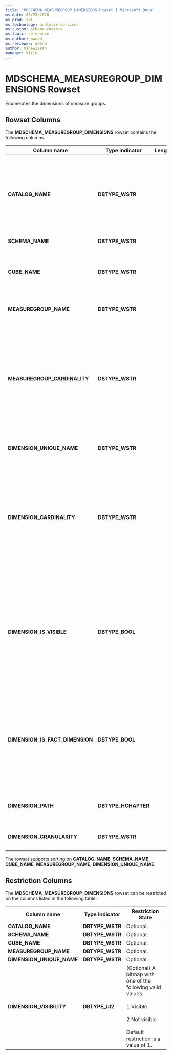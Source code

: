 ```yaml
---
title: "MDSCHEMA_MEASUREGROUP_DIMENSIONS Rowset | Microsoft Docs"
ms.date: 07/25/2018
ms.prod: sql
ms.technology: analysis-services
ms.custom: schema-rowsets
ms.topic: reference
ms.author: owend
ms.reviewer: owend
author: minewiskan
manager: kfile
---
```

# MDSCHEMA_MEASUREGROUP_DIMENSIONS Rowset

  Enumerates the dimensions of measure groups.  
  
## Rowset Columns  
 The **MDSCHEMA_MEASUREGROUP_DIMENSIONS** rowset contains the following columns.  
  
|Column name|Type indicator|Length|Description|  
|-----------------|--------------------|------------|-----------------|  
|**CATALOG_NAME**|**DBTYPE_WSTR**||The name of the catalog to which this measure group belongs. **NULL** if the provider does not support catalogs.|  
|**SCHEMA_NAME**|**DBTYPE_WSTR**||Not supported.|  
|**CUBE_NAME**|**DBTYPE_WSTR**||The name of the cube to which this measure group belongs.|  
|**MEASUREGROUP_NAME**|**DBTYPE_WSTR**||The name of the measure group.|  
|**MEASUREGROUP_CARDINALITY**|**DBTYPE_WSTR**||The number of instances a measure in the measure group can have for a single dimension member. Possible values include:<br /><br /> **ONE**<br /><br /> **MANY**|  
|**DIMENSION_UNIQUE_NAME**|**DBTYPE_WSTR**||The unique name for the dimension.|  
|**DIMENSION_CARDINALITY**|**DBTYPE_WSTR**||The number of instances a dimension member can have for a single instance of a measure group measure. Possible values include:<br /><br /> **ONE**<br /><br /> **MANY**|  
|**DIMENSION_IS_VISIBLE**|**DBTYPE_BOOL**||A Boolean that indicates whether hieararchies in the dimension are visible.<br /><br /> Returns **TRUE** if one or more hierarchies in the dimension is visible; otherwise, **FALSE**.|  
|**DIMENSION_IS_FACT_DIMENSION**|**DBTYPE_BOOL**||A Boolean that indicates whether the dimension is a fact dimension.<br /><br /> Returns **TRUE** if the dimension is a fact dimension; otherwise, **FALSE**.|  
|**DIMENSION_PATH**|**DBTYPE_HCHAPTER**||A list of dimensions for the reference dimension.|  
|**DIMENSION_GRANULARITY**|**DBTYPE_WSTR**||The unique name of the granularity hierarchy.|  
  
 The rowset supports sorting on **CATALOG_NAME**, **SCHEMA_NAME**, **CUBE_NAME**, **MEASUREGROUP_NAME**, **DIMENSION_UNIQUE_NAME**.  
  
## Restriction Columns  
 The **MDSCHEMA_MEASUREGROUP_DIMENSIONS** rowset can be restricted on the columns listed in the following table.  
  
|Column name|Type indicator|Restriction State|  
|-----------------|--------------------|-----------------------|  
|**CATALOG_NAME**|**DBTYPE_WSTR**|Optional.|  
|**SCHEMA_NAME**|**DBTYPE_WSTR**|Optional.|  
|**CUBE_NAME**|**DBTYPE_WSTR**|Optional.|  
|**MEASUREGROUP_NAME**|**DBTYPE_WSTR**|Optional.|  
|**DIMENSION_UNIQUE_NAME**|**DBTYPE_WSTR**|Optional.|  
|**DIMENSION_VISIBILITY**|**DBTYPE_UI2**|(Optional) A bitmap with one of the following valid values:<br /><br /> 1 Visible<br /><br /> 2 Not visible<br /><br /> Default restriction is a value of 1.|  
